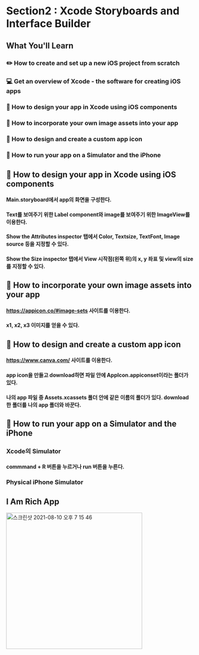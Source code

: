 # Section2 : Xcode Storyboards and Interface Builder
## What You'll Learn
### ✏️ How to create and set up a new iOS project from scratch
### 💻 Get an overview of Xcode - the software for creating iOS apps
### 🎨 How to design your app in Xcode using iOS components
### 🌃 How to incorporate your own image assets into your app
### 📱 How to design and create a custom app icon
### 🤳 How to run your app on a Simulator and the iPhone
###
## 🎨 How to design your app in Xcode using iOS components
#### Main.storyboard에서 app의 화면을 구성한다.
#### Text를 보여주기 위한 Label component와 image를 보여주기 위한 ImageView를 이용한다.
#### Show the Attributes inspector 탭에서 Color, Textsize, TextFont, Image source 등을 지정할 수 있다.
#### Show the Size inspector 탭에서 View 시작점(왼쪽 위)의 x, y 좌표 및 view의 size를 지정할 수 있다.
###
## 🌃 How to incorporate your own image assets into your app
#### https://appicon.co/#image-sets 사이트를 이용한다.
#### x1, x2, x3 이미지를 얻을 수 있다.
###
## 📱 How to design and create a custom app icon
#### https://www.canva.com/ 사이트를 이용한다.
#### app icon을 만들고 download하면 파일 안에 AppIcon.appiconset이라는 폴더가 있다.
#### 나의 app 파일 중 Assets.xcassets 폴더 안에 같은 이름의 폴더가 있다. download한 폴더를 나의 app 폴더와 바꾼다.
###
## 🤳 How to run your app on a Simulator and the iPhone
### Xcode의 Simulator
#### commmand + R 버튼을 누르거나 run 버튼을 누른다.
### Physical iPhone Simulator
####
###
## I Am Rich App
<img width="366" alt="스크린샷 2021-08-10 오후 7 15 46" src="https://user-images.githubusercontent.com/87226868/128851868-4425650b-38b2-463b-beae-5a7ef80ebeb5.png">
